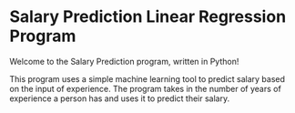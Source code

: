 # Salary Prediction Linear Regression Program 

Welcome to the Salary Prediction program, written in Python!

This program uses a simple machine learning tool to predict salary based on the input of experience. The program takes in the number of years of experience a person has and uses it to predict their salary.
